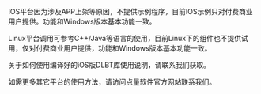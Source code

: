 IOS平台因为涉及APP上架等原因，不提供示例程序，目前IOS示例只对付费商业用户提供。功能和Windows版本基本功能一致。


Linux平台调用可参考C++/Java等语言的使用，目前Linux下的组件也不提供试用，仅对付费商业用户提供，功能和Windows版本基本功能一致。

关于如何使用编译好的iOS版DLBT库使用说明，请联系我们获取。


如需更多其它平台的使用方法，请访问点量软件官方网站联系我们。